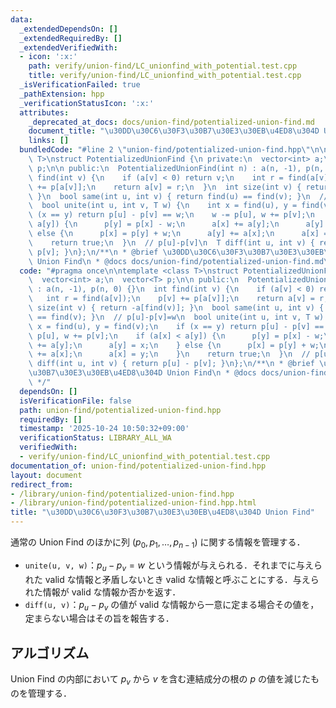 ```yaml
---
data:
  _extendedDependsOn: []
  _extendedRequiredBy: []
  _extendedVerifiedWith:
  - icon: ':x:'
    path: verify/union-find/LC_unionfind_with_potential.test.cpp
    title: verify/union-find/LC_unionfind_with_potential.test.cpp
  _isVerificationFailed: true
  _pathExtension: hpp
  _verificationStatusIcon: ':x:'
  attributes:
    _deprecated_at_docs: docs/union-find/potentialized-union-find.md
    document_title: "\u30DD\u30C6\u30F3\u30B7\u30E3\u30EB\u4ED8\u304D Union Find"
    links: []
  bundledCode: "#line 2 \"union-find/potentialized-union-find.hpp\"\n\ntemplate <class\
    \ T>\nstruct PotentializedUnionFind {\n private:\n  vector<int> a;\n  vector<T>\
    \ p;\n\n public:\n  PotentializedUnionFind(int n) : a(n, -1), p(n, 0) {}\n  int\
    \ find(int v) {\n    if (a[v] < 0) return v;\n    int r = find(a[v]);\n    p[v]\
    \ += p[a[v]];\n    return a[v] = r;\n  }\n  int size(int v) { return -a[find(v)];\
    \ }\n  bool same(int u, int v) { return find(u) == find(v); }\n  // p[u]-p[v]=w\n\
    \  bool unite(int u, int v, T w) {\n    int x = find(u), y = find(v);\n    if\
    \ (x == y) return p[u] - p[v] == w;\n    w -= p[u], w += p[v];\n    if (a[x] <\
    \ a[y]) {\n      p[y] = p[x] - w;\n      a[x] += a[y];\n      a[y] = x;\n    }\
    \ else {\n      p[x] = p[y] + w;\n      a[y] += a[x];\n      a[x] = y;\n    }\n\
    \    return true;\n  }\n  // p[u]-p[v]\n  T diff(int u, int v) { return p[u] -\
    \ p[v]; }\n};\n/**\n * @brief \u30DD\u30C6\u30F3\u30B7\u30E3\u30EB\u4ED8\u304D\
    \ Union Find\n * @docs docs/union-find/potentialized-union-find.md\n */\n"
  code: "#pragma once\n\ntemplate <class T>\nstruct PotentializedUnionFind {\n private:\n\
    \  vector<int> a;\n  vector<T> p;\n\n public:\n  PotentializedUnionFind(int n)\
    \ : a(n, -1), p(n, 0) {}\n  int find(int v) {\n    if (a[v] < 0) return v;\n \
    \   int r = find(a[v]);\n    p[v] += p[a[v]];\n    return a[v] = r;\n  }\n  int\
    \ size(int v) { return -a[find(v)]; }\n  bool same(int u, int v) { return find(u)\
    \ == find(v); }\n  // p[u]-p[v]=w\n  bool unite(int u, int v, T w) {\n    int\
    \ x = find(u), y = find(v);\n    if (x == y) return p[u] - p[v] == w;\n    w -=\
    \ p[u], w += p[v];\n    if (a[x] < a[y]) {\n      p[y] = p[x] - w;\n      a[x]\
    \ += a[y];\n      a[y] = x;\n    } else {\n      p[x] = p[y] + w;\n      a[y]\
    \ += a[x];\n      a[x] = y;\n    }\n    return true;\n  }\n  // p[u]-p[v]\n  T\
    \ diff(int u, int v) { return p[u] - p[v]; }\n};\n/**\n * @brief \u30DD\u30C6\u30F3\
    \u30B7\u30E3\u30EB\u4ED8\u304D Union Find\n * @docs docs/union-find/potentialized-union-find.md\n\
    \ */"
  dependsOn: []
  isVerificationFile: false
  path: union-find/potentialized-union-find.hpp
  requiredBy: []
  timestamp: '2025-10-24 10:50:32+09:00'
  verificationStatus: LIBRARY_ALL_WA
  verifiedWith:
  - verify/union-find/LC_unionfind_with_potential.test.cpp
documentation_of: union-find/potentialized-union-find.hpp
layout: document
redirect_from:
- /library/union-find/potentialized-union-find.hpp
- /library/union-find/potentialized-union-find.hpp.html
title: "\u30DD\u30C6\u30F3\u30B7\u30E3\u30EB\u4ED8\u304D Union Find"
---
```

通常の Union Find のほかに列 $(p_0,p_1,\dots,p_{n-1})$ に関する情報を管理する．

- `unite(u, v, w)`：$p_u-p_v=w$ という情報が与えられる．それまでに与えられた valid な情報と矛盾しないとき valid な情報と呼ぶことにする．与えられた情報が valid な情報か否かを返す．
- `diff(u, v)`：$p_u-p_v$ の値が valid な情報から一意に定まる場合その値を，定まらない場合はその旨を報告する．

## アルゴリズム

Union Find の内部において $p_v$ から $v$ を含む連結成分の根の $p$ の値を減じたものを管理する．